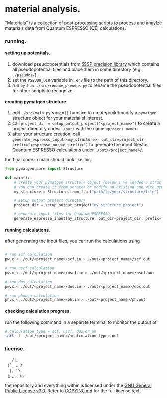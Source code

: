 # material analysis.

"Materials" is a collection of post-processing scripts to process and anaylze
materials data from Quantum ESPRESSO (QE) calculations.

### running.

#### setting up potentials.
1) download pseudopotentials from [SSSP precision library](https://www.materialscloud.org/discover/sssp/table/precision)
which contains all pseudopotential files and place them in some directory
(e.g. `./pseudos/`).
2) set the `PSEUDO_DIR` variable in `.env` file to the path of this directory.
3) run `python ./src/rename_pseudos.py` to rename the pseudopotential files
for other scripts to recognize.


#### creating pymatgen structure.
1) edit `./src/main.py`'s `main()` function to create/build/modify a `pymatgen`
structure object for your material of interest.
2) call `project_dir = setup_output_project("<project_name>")` to create a
project directory under `./out/` with the name `<project_name>`.
3) after your structure creation, call `generate_espresso_input(<my_structure>,
out_dir=project_dir, prefix="<espresso_output_prefix>")` to generate the input
filesfor Quantum ESPRESSO calculations under `./out/<project_name>/`.

the final code in main should look like this:
```python
from pymatgen.core import Structure

def main():
    # create your pymatgen structure object (below i've loaded a structure, but
    # you can create it from scratch or modify an existing one with pymatgen)
    my_structure = Structure.from_file("path/to/your/structure/file")

    # setup output project directory
    project_dir = setup_output_project("my_structure_project")

    # generate input files for Quantum ESPRESSO
    generate_espresso_input(my_structure, out_dir=project_dir, prefix="my_structure")
```

#### running calculations.
after generating the input files, you can run the calculations using
```bash

# run scf calculation
pw.x < ./out/<project_name>/scf.in > ./out/<project_name>/scf.out

# run nscf calculation
pw.x < ./out/<project_name>/nscf.in > ./out/<project_name>/nscf.out

# run dos calculation
pw.x < ./out/<project_name>/dos.in > ./out/<project_name>/dos.out

# run phonon calculation
ph.x < ./out/<project_name>/ph.in > ./out/<project_name>/ph.out
```

#### checking calculation progress.
run the following command in a separate terminal to monitor the output of
```bash
# calculation type = scf, nscf, dos or ph
tail -f ./out/<project_name>/<calculation_type>.out
```

### license.

       ╱|、
     (˚ˎ 。7
      |、˜〵
     じしˍ,)ノ

the repository and everything within is licensed under the [GNU General Public License v3.0](https://www.gnu.org/licenses/gpl-3.0.en.html).
Refer to [COPYING.md](./COPYING.md) for the full license text.
